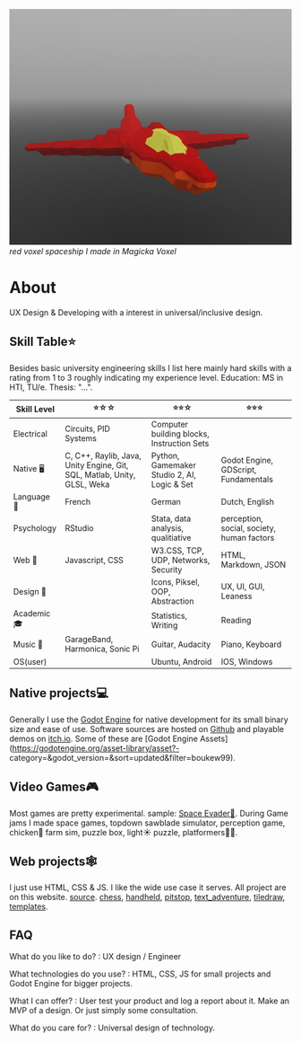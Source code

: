 ![red voxel spaceship](snap2022-01-03-12-46-03.png)
*red voxel spaceship I made in Magicka Voxel*

# About
UX Design & Developing with a interest in universal/inclusive design.

## Skill Table⭐
Besides basic university engineering skills I list here mainly hard skills with a rating from 1 to 3 roughly indicating my experience level. 
Education:	MS in HTI, TU/e. Thesis: "...".

Skill Level | ⭐☆☆ | ⭐⭐☆ | ⭐⭐⭐
---   | ---    | ---      | --- 
Electrical | Circuits, PID Systems| Computer building blocks, Instruction Sets | 
Native 🖥️ | C, C++, Raylib, Java, Unity Engine, Git, SQL, Matlab, Unity, GLSL, Weka | Python, Gamemaker Studio 2, AI, Logic & Set  | Godot Engine, GDScript, Fundamentals
Language 💬 | French | German |Dutch, English 
Psychology | RStudio | Stata, data analysis, qualitiative | perception, social, society, human factors
Web 📱  | Javascript, CSS | W3.CSS, TCP, UDP, Networks, Security | HTML, Markdown, JSON 
Design 🌻 | | Icons, Piksel, OOP, Abstraction | UX, UI, GUI, Leaness
Academic 🎓 | |Statistics, Writing | Reading
Music 🎹 | GarageBand, Harmonica, Sonic Pi | Guitar, Audacity | Piano, Keyboard
OS(user) | | Ubuntu, Android | IOS, Windows

## Native projects💻
Generally I use the [Godot Engine](https://godotengine.org) for native development for its small binary size and ease of use. Software sources are hosted on [Github](https://github.com/boukew99) and playable demos on [itch.io](https://howyoudoing.itch.io/). Some of these are [Godot Engine Assets](https://godotengine.org/asset-library/asset?- category=&godot_version=&sort=updated&filter=boukew99).


## Video Games🎮  
Most games are pretty experimental. sample: [Space Evader👾](https://itch.io/embed-upload/2869595?color=ebdf64).
During Game jams I made space games, topdown sawblade simulator, perception game, chicken🐔 farm sim, puzzle box, light☀️ puzzle, platformers🤸‍♀️.


## Web projects🕸️
I just use HTML, CSS & JS. I like the wide use case it serves. All project are on this website. [source](https://boukew99.github.io). [chess](chess), [handheld](handheld), [pitstop](pitstop), [text_adventure](text_adventure), [tiledraw](tiledraw), [templates](templates).


## FAQ
What do you like to do?
: UX design / Engineer

What technologies do you use?
: HTML, CSS, JS for small projects and Godot Engine for bigger projects.

What I can offer?
: User test your product and log a report about it. Make an MVP of a design. Or just simply some consultation.

What do you care for?
: Universal design of technology. 

